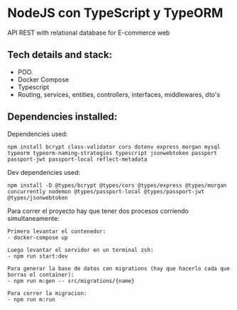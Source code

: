 # NodeJS con TypeScript y TypeORM
API REST with relational database for E-commerce web

## Tech details and stack:

- POO.
- Docker Compose 
- Typescript 
- Routing, services, entities, controllers, interfaces, middlewares, dto's

## Dependencies installed:

Dependencies used:

```
npm install bcrypt class-validator cors dotenv express morgan mysql typeorm typeorm-naming-strategies typescript jsonwebtoken passport passport-jwt passport-local reflect-metadata
```

Dev dependencies used:

```
npm install -D @types/bcrypt @types/cors @types/express @types/morgan concurrently nodemon @types/passport-local @types/passport-jwt @types/jsonwebtoken
```


Para correr el proyecto hay que tener dos procesos corriendo simultaneamente:
```
Primero levantar el contenedor:
- docker-compose up
```
```
Luego levantar el servidor en un terminal zsh:
- npm run start:dev
```
```
Para generar la base de datos con migrations (hay que hacerlo cada que borras el container):
- npm run m:gen -- src/migrations/{name}
```
```
Para correr la migracion:
- npm run m:run

